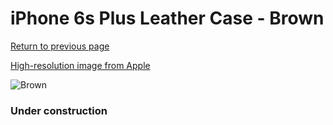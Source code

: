 # iPhone 6s Plus Leather Case - Brown

[Return to previous page](/iphone_6)

[High-resolution image from Apple](https://store.storeimages.cdn-apple.com/8756/as-images.apple.com/is/MKX92?wid=4500&hei=4500&fmt=png)

<div style="width: 384px"><img src="/everysource/MKX92.png" alt="Brown"></div>

### Under construction
